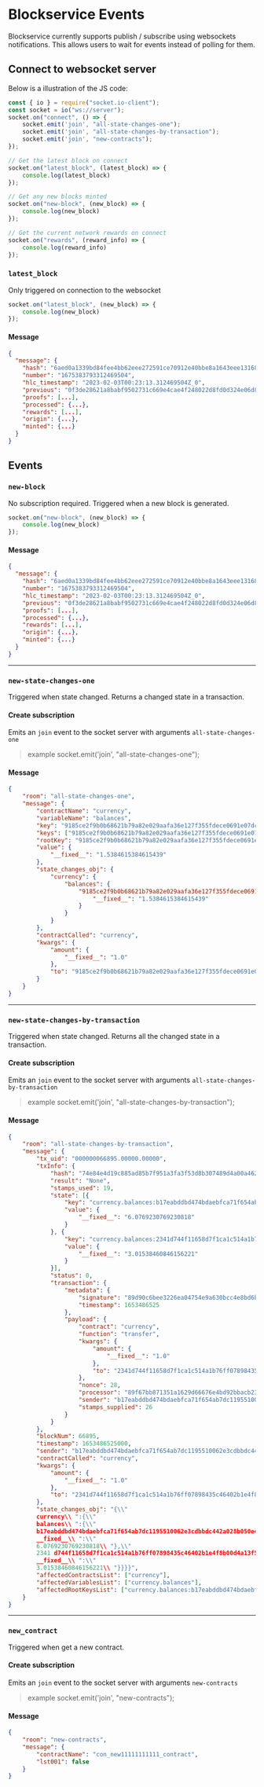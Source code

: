 
# Blockservice Events


Blockservice currently supports publish / subscribe using websockets notifications. This allows users to wait for events instead of polling for them.

## Connect to websocket server

Below is a illustration of the JS code:
```js
const { io } = require("socket.io-client");
const socket = io("ws://server");
socket.on("connect", () => {
    socket.emit('join', "all-state-changes-one");
    socket.emit('join', "all-state-changes-by-transaction");
    socket.emit('join', "new-contracts");
});

// Get the latest block on connect
socket.on("latest_block", (latest_block) => {
    console.log(latest_block)
});

// Get any new blocks minted
socket.on("new-block", (new_block) => {
    console.log(new_block)
});

// Get the current network rewards on connect
socket.on("rewards", (reward_info) => {
    console.log(reward_info)
});
```

### ```latest_block```
Only triggered on connection to the websocket

```javascript
socket.on("latest_block", (new_block) => {
    console.log(new_block)
});
```

#### Message
```json
{
  "message": {
    "hash": "6aed0a1339bd84fee4bb62eee272591ce70912e40bbe8a1643eee1316802726c",
    "number": "1675383793312469504",
    "hlc_timestamp": "2023-02-03T00:23:13.312469504Z_0",
    "previous": "0f3de28621a8babf9502731c669e4cae4f248022d8fd0d324e06d893e2b0afdf",
    "proofs": [...],
    "processed": {...},
    "rewards": [...],
    "origin": {...},
    "minted": {...}
  }
}
```

## Events
### ```new-block```
No subscription required. Triggered when a new block is generated.

```javascript
socket.on("new-block", (new_block) => {
    console.log(new_block)
});
```

#### Message
```json
{
  "message": {
    "hash": "6aed0a1339bd84fee4bb62eee272591ce70912e40bbe8a1643eee1316802726c",
    "number": "1675383793312469504",
    "hlc_timestamp": "2023-02-03T00:23:13.312469504Z_0",
    "previous": "0f3de28621a8babf9502731c669e4cae4f248022d8fd0d324e06d893e2b0afdf",
    "proofs": [...],
    "processed": {...},
    "rewards": [...],
    "origin": {...},
    "minted": {...}
  }
}
```

---
### ```new-state-changes-one```
Triggered when state changed. Returns a changed state in a transaction.

#### Create subscription
Emits an ```join``` event to the socket server with arguments ```all-state-changes-one```

> example
> socket.emit('join', "all-state-changes-one");

#### Message
```json
{
    "room": "all-state-changes-one",
    "message": {
        "contractName": "currency",
        "variableName": "balances",
        "key": "9185ce2f9b0b68621b79a82e029aafa36e127f355fdece0691e07dcc3fb1fbcb",
        "keys": ["9185ce2f9b0b68621b79a82e029aafa36e127f355fdece0691e07dcc3fb1fbcb"],
        "rootKey": "9185ce2f9b0b68621b79a82e029aafa36e127f355fdece0691e07dcc3fb1fbcb",
        "value": {
            "__fixed__": "1.5384615384615439"
        },
        "state_changes_obj": {
            "currency": {
                "balances": {
                    "9185ce2f9b0b68621b79a82e029aafa36e127f355fdece0691e07dcc3fb1fbcb": {
                        "__fixed__": "1.5384615384615439"
                    }
                }
            }
        },
        "contractCalled": "currency",
        "kwargs": {
            "amount": {
                "__fixed__": "1.0"
            },
            "to": "9185ce2f9b0b68621b79a82e029aafa36e127f355fdece0691e07dcc3fb1fbcb"
        }
    }
}
```

---
### ```new-state-changes-by-transaction```
Triggered when state changed. Returns all the changed state in a transaction.

#### Create subscription
Emits an ```join``` event to the socket server with arguments ```all-state-changes-by-transaction```

> example
> socket.emit('join', "all-state-changes-by-transaction");

#### Message
```json
{
    "room": "all-state-changes-by-transaction",
    "message": {
        "tx_uid": "000000066895.00000.00000",
        "txInfo": {
            "hash": "74e84e4d19c885ad85b7f951a3fa3f53d8b307489d4a00a462ce852f63fadad9",
            "result": "None",
            "stamps_used": 19,
            "state": [{
                "key": "currency.balances:b17eabddbd474bdaebfca71f654ab7dc1195510062e3cdbbdc442a028b050e41",
                "value": {
                    "__fixed__": "6.0769230769230818"
                }
            }, {
                "key": "currency.balances:2341d744f11658d7f1ca1c514a1b76ff07898435c46402b1e4f8b00d4a13f5f9",
                "value": {
                    "__fixed__": "3.01538460846156221"
                }
            }],
            "status": 0,
            "transaction": {
                "metadata": {
                    "signature": "89d90c6bee3226ea04754e9a630bcc4e8bd6bcec032b125e54e3c33a78025c448f40cc94358cc112475d64b53c6b987f33cd1fa7f2299ac6a755d2f15fe0ba01",
                    "timestamp": 1653486525
                },
                "payload": {
                    "contract": "currency",
                    "function": "transfer",
                    "kwargs": {
                        "amount": {
                            "__fixed__": "1.0"
                        },
                        "to": "2341d744f11658d7f1ca1c514a1b76ff07898435c46402b1e4f8b00d4a13f5f9"
                    },
                    "nonce": 28,
                    "processor": "89f67bb871351a1629d66676e4bd92bbacb23bd0649b890542ef98f1b664a497",
                    "sender": "b17eabddbd474bdaebfca71f654ab7dc1195510062e3cdbbdc442a028b050e41",
                    "stamps_supplied": 26
                }
            }
        },
        "blockNum": 66895,
        "timestamp": 1653486525000,
        "sender": "b17eabddbd474bdaebfca71f654ab7dc1195510062e3cdbbdc442a028b050e41",
        "contractCalled": "currency",
        "kwargs": {
            "amount": {
                "__fixed__": "1.0"
            },
            "to": "2341d744f11658d7f1ca1c514a1b76ff07898435c46402b1e4f8b00d4a13f5f9"
        },
        "state_changes_obj": "{\\"
        currency\\ ":{\\"
        balances\\ ":{\\"
        b17eabddbd474bdaebfca71f654ab7dc1195510062e3cdbbdc442a028b050e41\\ ":{\\"
        __fixed__\\ ":\\"
        6.0769230769230818\\ "},\\"
        2341 d744f11658d7f1ca1c514a1b76ff07898435c46402b1e4f8b00d4a13f5f9\\ ":{\\"
        __fixed__\\ ":\\"
        3.01538460846156221\\ "}}}}",
        "affectedContractsList": ["currency"],
        "affectedVariablesList": ["currency.balances"],
        "affectedRootKeysList": ["currency.balances:b17eabddbd474bdaebfca71f654ab7dc1195510062e3cdbbdc442a028b050e41", "currency.balances:2341d744f11658d7f1ca1c514a1b76ff07898435c46402b1e4f8b00d4a13f5f9"]
    }
}
```

---
### ```new_contract```
Triggered when get a new contract.

#### Create subscription
Emits an ```join``` event to the socket server with arguments ```new-contracts```

> example
> socket.emit('join', "new-contracts");

#### Message
```json
{
    "room": "new-contracts",
    "message": {
        "contractName": "con_new11111111111_contract",
        "lst001": false
    }
}
```

